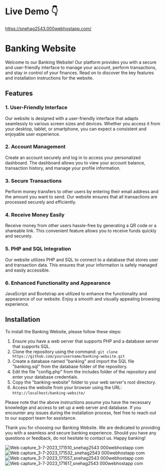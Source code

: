 # Live Demo 👇
https://snehag2543.000webhostapp.com/

# Banking Website

Welcome to our Banking Website! Our platform provides you with a secure and user-friendly interface to manage your account, perform transactions, and stay in control of your finances. Read on to discover the key features and installation instructions for the website.

## Features

### 1. User-Friendly Interface
Our website is designed with a user-friendly interface that adapts seamlessly to various screen sizes and devices. Whether you access it from your desktop, tablet, or smartphone, you can expect a consistent and enjoyable user experience.

### 2. Account Management
Create an account securely and log in to access your personalized dashboard. The dashboard allows you to view your account balance, transaction history, and manage your profile information.

### 3. Secure Transactions
Perform money transfers to other users by entering their email address and the amount you want to send. Our website ensures that all transactions are processed securely and efficiently.

### 4. Receive Money Easily
Receive money from other users hassle-free by generating a QR code or a shareable link. This convenient feature allows you to receive funds quickly and securely.

### 5. PHP and SQL Integration
Our website utilizes PHP and SQL to connect to a database that stores user and transaction data. This ensures that your information is safely managed and easily accessible.

### 6. Enhanced Functionality and Appearance
JavaScript and Bootstrap are utilized to enhance the functionality and appearance of our website. Enjoy a smooth and visually appealing browsing experience.

## Installation

To install the Banking Website, please follow these steps:

1. Ensure you have a web server that supports PHP and a database server that supports SQL.
2. Clone the repository using the command: `git clone https://github.com/yourusername/banking-website.git`
3. Create a database named "banking" and import the SQL file "banking.sql" from the database folder of the repository.
4. Edit the file "config.php" from the includes folder of the repository and enter your database credentials.
5. Copy the "banking-website" folder to your web server's root directory.
6. Access the website from your browser using the URL: `http://localhost/banking-website/`

Please note that the above instructions assume you have the necessary knowledge and access to set up a web server and database. If you encounter any issues during the installation process, feel free to reach out to our support team for assistance.

Thank you for choosing our Banking Website. We are dedicated to providing you with a seamless and secure banking experience. Should you have any questions or feedback, do not hesitate to contact us. Happy banking!

![Web capture_3-7-2023_171510_snehag2543 000webhostapp com](https://github.com/snehagautam869/Banking-System-Website/assets/79215346/9b01fac2-8bbf-4902-a05c-9d6230b643cb)
![Web capture_3-7-2023_171532_snehag2543 000webhostapp com](https://github.com/snehagautam869/Banking-System-Website/assets/79215346/f718f912-6641-4a8c-b099-a03ec7648c9b)
![Web capture_3-7-2023_171557_snehag2543 000webhostapp com](https://github.com/snehagautam869/Banking-System-Website/assets/79215346/fd63ae6b-711b-4021-993e-b095b7cdcfc2)
![Web capture_3-7-2023_171617_snehag2543 000webhostapp com](https://github.com/snehagautam869/Banking-System-Website/assets/79215346/9333afe8-f682-4dac-99e8-3180ed1cb911)




